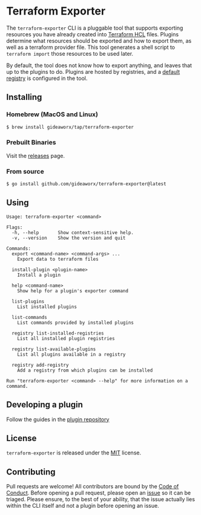 # Terraform Exporter

The `terraform-exporter` CLI is a pluggable tool that supports exporting resources
you have already created into [Terraform HCL][1] files. Plugins determine what 
resources should be exported and how to export them, as well as a terraform 
provider file. This tool generates a shell script to `terraform import` those 
resources to be used later.

By default, the tool does not know how to export anything, and leaves that up to 
the plugins to do. Plugins are hosted by registries, and a [default registry][2]
is configured in the tool. 

## Installing

### Homebrew (MacOS and Linux)

```bash
$ brew install gideaworx/tap/terraform-exporter
```

### Prebuilt Binaries

Visit the [releases][3] page.

### From source

```bash
$ go install github.com/gideaworx/terraform-exporter@latest
```

## Using

```
Usage: terraform-exporter <command>

Flags:
  -h, --help       Show context-sensitive help.
  -v, --version    Show the version and quit

Commands:
  export <command-name> <command-args> ...
    Export data to terraform files

  install-plugin <plugin-name>
    Install a plugin

  help <command-name>
    Show help for a plugin's exporter command

  list-plugins
    List installed plugins

  list-commands
    List commands provided by installed plugins

  registry list-installed-registries
    List all installed plugin registries

  registry list-available-plugins
    List all plugins available in a registry

  registry add-registry
    Add a registry from which plugins can be installed

Run "terraform-exporter <command> --help" for more information on a command.
```

## Developing a plugin

Follow the guides in the [plugin repository][4]

## License

`terraform-exporter` is released under the [MIT](./LICENSE) license.

## Contributing

Pull requests are welcome! All contributors are bound by the [Code of Conduct][5].
Before opening a pull request, please open an [issue][6] so it can be triaged.
Please ensure, to the best of your ability, that the issue actually lies within the
CLI itself and not a plugin before opening an issue.

<!-- Links -->
[1]: https://terraform.io
[2]: https://plugin-registry.gideaworx.io
[3]: ../../releases
[4]: https://github.com/gideaworx/terraform-exporter-plugin
[5]: CODE_OF_CONDUCT.md
[6]: ../../issues/new